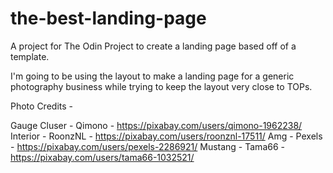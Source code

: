 # the-best-landing-page

A project for The Odin Project to create a landing page based off of a template. 

I'm going to be using the layout to make a landing page for a generic photography business while trying to keep the layout very close to TOPs.




Photo Credits - 

Gauge Cluser - Qimono - https://pixabay.com/users/qimono-1962238/
Interior - RoonzNL - https://pixabay.com/users/roonznl-17511/
Amg - Pexels - https://pixabay.com/users/pexels-2286921/
Mustang - Tama66 - https://pixabay.com/users/tama66-1032521/
